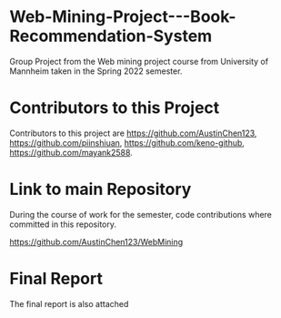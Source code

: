 # Web-Mining-Project---Book-Recommendation-System
Group Project from the Web mining project course from University of Mannheim taken in the Spring 2022 semester.

# Contributors to this Project

Contributors to this project are https://github.com/AustinChen123, https://github.com/piinshiuan, https://github.com/keno-github, https://github.com/mayank2588.

# Link to main Repository

During the course of work for the semester, code contributions where committed in this repository.

https://github.com/AustinChen123/WebMining

# Final Report

The final report is also attached
